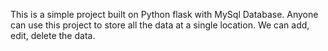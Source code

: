 This is a simple project built on Python flask with MySql Database.
Anyone can use this project to store all the data at a single location.
We can add, edit, delete the data.